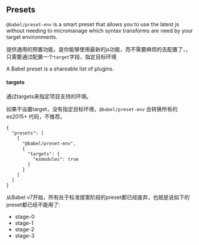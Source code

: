 ## Presets

`@babel/preset-env` is a smart preset that allows you to use the latest js without needing to micromanage which syntax transforms are need by your target environments.

提供通用的预置功能，是你能够使用最新的js功能，而不需要麻烦的去配置了，，只需要通过配置一个`target`字段，指定目标环境



A Babel preset is a shareable list of plugins.



#### targets

通过targets来指定项目支持的环境。

如果不设置target，没有指定目标环境，`@babel/preset-env` 会转换所有的es2015+ 代码，不推荐。

```
{
  "presets": [
    [
      "@babel/preset-env",
      {
        "targets": {
          "esmodules": true
        }
      }
    ]
  ]
}
```





从Babel v7开始，所有处于标准提案阶段的preset都已经废弃，也就是说如下的preset都已经不能用了:

* stage-0
* stage-1
* stage-2
* stage-3



